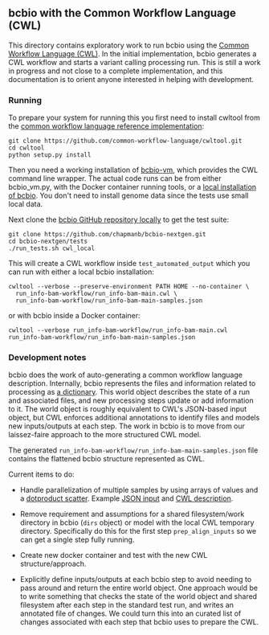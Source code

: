 ## bcbio with the Common Workflow Language (CWL)

This directory contains exploratory work to run bcbio using the
[Common Workflow Language (CWL)][0]. In the initial implementation, bcbio
generates a CWL workflow and starts a variant calling processing run. This is
still a work in progress and not close to a complete implementation, and this
documentation is to orient anyone interested in helping with development.

### Running

To prepare your system for running this you first need to install cwltool
from the [common workflow language reference implementation][1]:
```
git clone https://github.com/common-workflow-language/cwltool.git
cd cwltool
python setup.py install
```
Then you need a working installation of
[bcbio-vm](https://github.com/chapmanb/bcbio-nextgen-vm), which provides the CWL
command line wrapper. The actual code runs can be from either bcbio_vm.py, with
the Docker container running tools, or a [local installation of bcbio][3].
You don't need to install genome data since the tests use small local data.

Next clone the [bcbio GitHub repository locally][2] to get the test suite:
```
git clone https://github.com/chapmanb/bcbio-nextgen.git
cd bcbio-nextgen/tests
./run_tests.sh cwl_local
```
This will create a CWL workflow inside `test_automated_output` which you can run
with either a local bcbio installation:
```
cwltool --verbose --preserve-environment PATH HOME --no-container \
  run_info-bam-workflow/run_info-bam-main.cwl \
  run_info-bam-workflow/run_info-bam-main-samples.json
```
or with bcbio inside a Docker container:

```
cwltool --verbose run_info-bam-workflow/run_info-bam-main.cwl run_info-bam-workflow/run_info-bam-main-samples.json
```

### Development notes

bcbio does the work of auto-generating a common workflow language description.
Internally, bcbio represents the files and information related to processing as
[a dictionary](https://bcbio-nextgen.readthedocs.org/en/latest/contents/code.html#data).
This world object describes the state of a run and associated files, and new
processing steps update or add information to it. The world object is roughly
equivalent to CWL's JSON-based input object, but CWL enforces additional
annotations to identify files and models new inputs/outputs at each step. The
work in bcbio is to move from our laissez-faire approach to the more structured
CWL model.

The generated `run_info-bam-workflow/run_info-bam-main-samples.json` file
contains the flattened bcbio structure represented as CWL.

Current items to do:

- Handle parallelization of multiple samples by using arrays of values and a
  [dotproduct scatter](http://common-workflow-language.github.io/draft-2/#workflowstep).
  Example
  [JSON input](https://github.com/common-workflow-language/common-workflow-language/blob/master/draft-2/draft-2/scatter-job2.json)
  and
  [CWL description](https://github.com/common-workflow-language/common-workflow-language/blob/master/draft-2/draft-2/scatter-wf4.cwl).

- Remove requirement and assumptions for a shared filesystem/work directory in
  bcbio (`dirs` object) or model with the local CWL temporary directory.
  Specifically do this for the first step `prep_align_inputs` so we can get a
  single step fully running.

- Create new docker container and test with the new CWL structure/approach.

- Explicitly define inputs/outputs at each bcbio step to avoid needing to pass
  around and return the entire world object. One approach would be to write
  something that checks the state of the world object and shared filesystem
  after each step in the standard test run, and writes an annotated file of
  changes. We could turn this into an curated list of changes associated with
  each step that bcbio uses to prepare the CWL.

[0]: https://github.com/common-workflow-language/common-workflow-language
[1]: https://github.com/common-workflow-language/cwltool
[2]: https://github.com/chapmanb/bcbio-nextgen
[3]: https://bcbio-nextgen.readthedocs.org/en/latest/contents/installation.html
